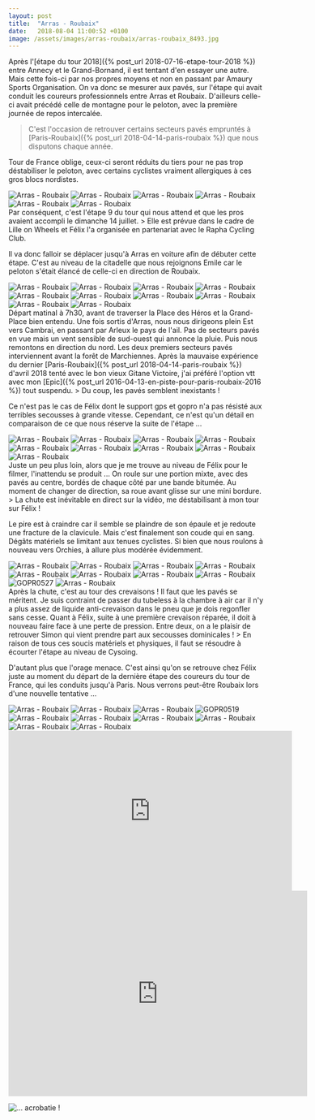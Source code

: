 ```yaml
---
layout: post
title:  "Arras - Roubaix"
date:   2018-08-04 11:00:52 +0100
image: /assets/images/arras-roubaix/arras-roubaix_8493.jpg
---
```

Après l'[étape du tour 2018]({% post_url 2018-07-16-etape-tour-2018 %}) entre Annecy et le Grand-Bornand, il est tentant d'en essayer une autre.
Mais cette fois-ci par nos propres moyens et non en passant par Amaury Sports Organisation.
On va donc se mesurer aux pavés, sur l'étape qui avait conduit les coureurs professionnels entre Arras et Roubaix.
D'ailleurs celle-ci avait précédé celle de montagne pour le peloton, avec la première journée de repos intercalée.
> C'est l'occasion de retrouver certains secteurs pavés empruntés à [Paris-Roubaix]({% post_url 2018-04-14-paris-roubaix %}) que nous disputons chaque année.

Tour de France oblige, ceux-ci seront réduits du tiers pour ne pas trop déstabiliser le peloton, avec certains cyclistes vraiment allergiques à ces gros blocs nordistes.
<div class="gallery-box">
  <div class="gallery">
<img src="/assets/images/arras-roubaix/arras-roubaix_8491.jpg" title="Citadelle d'Arras" alt="Arras - Roubaix" >
<img src="/assets/images/arras-roubaix/arras-roubaix_8492.jpg" title="Entrée principale" alt="Arras - Roubaix" >
<img src="/assets/images/arras-roubaix/arras-roubaix_8493.jpg" title="Etape 9 du tour" alt="Arras - Roubaix" >
<img src="/assets/images/arras-roubaix/arras-roubaix_8494.jpg" title="" alt="Arras - Roubaix" >
<img src="/assets/images/arras-roubaix/arras-roubaix_8495.jpg" title="Trio Lille on Wheels" alt="Arras - Roubaix" >
<img src="/assets/images/arras-roubaix/arras-roubaix_8496.jpg" title="C'est parti !" alt="Arras - Roubaix" >
</div>
</div>
Par conséquent, c'est l'étape 9 du tour qui nous attend et que les pros avaient accompli le dimanche 14 juillet.
> Elle est prévue dans le cadre de Lille on Wheels et Félix l'a organisée en partenariat avec le Rapha Cycling Club.

Il va donc falloir se déplacer jusqu'à Arras en voiture afin de débuter cette étape.
C'est au niveau de la citadelle que nous rejoignons Emile car le peloton s'était élancé de celle-ci en direction de Roubaix.
<div class="gallery-box">
  <div class="gallery">
<img src="/assets/images/arras-roubaix/arras-roubaix_8497.jpg" title="" alt="Arras - Roubaix" >
<img src="/assets/images/arras-roubaix/arras-roubaix_8498.jpg" title="Grand-Place" alt="Arras - Roubaix" >
<img src="/assets/images/arras-roubaix/arras-roubaix_8499.jpg" title="" alt="Arras - Roubaix" >
<img src="/assets/images/arras-roubaix/arras-roubaix_8500.jpg" title="Philippe" alt="Arras - Roubaix" >
<img src="/assets/images/arras-roubaix/arras-roubaix_8501.jpg" title="Emile" alt="Arras - Roubaix" >
<img src="/assets/images/arras-roubaix/arras-roubaix_8502.jpg" title="Direction Cambrai" alt="Arras - Roubaix" >
<img src="/assets/images/arras-roubaix/arras-roubaix_8503.jpg" title="" alt="Arras - Roubaix" >
<img src="/assets/images/arras-roubaix/arras-roubaix_8504.jpg" title="" alt="Arras - Roubaix" >
<img src="/assets/images/arras-roubaix/arras-roubaix_8505.jpg" title="Les 2 compères !" alt="Arras - Roubaix" >
<img src="/assets/images/arras-roubaix/arras-roubaix_8506.jpg" title="" alt="Arras - Roubaix" >
</div>
</div>
Départ matinal à 7h30, avant de traverser la Place des Héros et la Grand-Place bien entendu.
Une fois sortis d'Arras, nous nous dirigeons plein Est vers Cambrai, en passant par Arleux le pays de l'ail.
Pas de secteurs pavés en vue mais un vent sensible de sud-ouest qui annonce la pluie.
Puis nous remontons en direction du nord.
Les deux premiers secteurs pavés interviennent avant la forêt de Marchiennes.
Après la mauvaise expérience du dernier [Paris-Roubaix]({% post_url 2018-04-14-paris-roubaix %}) d'avril 2018 tenté avec le bon vieux Gitane Victoire, j'ai préféré l'option vtt avec mon  [Epic]({% post_url 2016-04-13-en-piste-pour-paris-roubaix-2016 %}) tout suspendu.
> Du coup, les pavés semblent inexistants !

Ce n'est pas le cas de Félix dont le support gps et gopro n'a pas résisté aux terribles secousses à grande vitesse.
Cependant, ce n'est qu'un détail en comparaison de ce que nous réserve la suite de l'étape ...
<div class="gallery-box">
  <div class="gallery">
<img src="/assets/images/arras-roubaix/arras-roubaix_8507.jpg" title="Plus tranquille !" alt="Arras - Roubaix" >
<img src="/assets/images/arras-roubaix/arras-roubaix_8508.jpg" title="Ravitaillement en eau" alt="Arras - Roubaix" >
<img src="/assets/images/arras-roubaix/arras-roubaix_8509.jpg" title="Un peu de fraîcheur" alt="Arras - Roubaix" >
<img src="/assets/images/arras-roubaix/arras-roubaix_8510.jpg" title="" alt="Arras - Roubaix" >
<img src="/assets/images/arras-roubaix/arras-roubaix_8511.jpg" title="d'Escaudoeuvres à Thun" alt="Arras - Roubaix" >
<img src="/assets/images/arras-roubaix/arras-roubaix_8514.jpg" title="" alt="Arras - Roubaix" >
<img src="/assets/images/arras-roubaix/arras-roubaix_8524.jpg" title="... acrobatie !" alt="Arras - Roubaix" >
<img src="/assets/images/arras-roubaix/arras-roubaix_8525.jpg" title="Belle ..." alt="Arras - Roubaix" >
<img src="/assets/images/arras-roubaix/arras-roubaix_8536.jpg" title="Briefing de la chute ..." alt="Arras - Roubaix" >
</div>
</div>
Juste un peu plus loin, alors que je me trouve au niveau de Félix pour le filmer, l'inattendu se produit ...
On roule sur une portion mixte, avec des pavés au centre, bordés de chaque côté par une bande bitumée.
Au moment de changer de direction, sa roue avant glisse sur une mini bordure.
> La chute est inévitable en direct sur la vidéo, me déstabilisant à mon tour sur Félix !

Le pire est à craindre car il semble se plaindre de son épaule et je redoute une fracture de la clavicule.
Mais c'est finalement son coude qui en sang.
Dégâts matériels se limitant aux tenues cyclistes.
Si bien que nous roulons à nouveau vers Orchies, à allure plus modérée évidemment.
<div class="gallery-box">
  <div class="gallery">
<img src="/assets/images/arras-roubaix/arras-roubaix_8515.jpg" title="" alt="Arras - Roubaix" >
<img src="/assets/images/arras-roubaix/arras-roubaix_8516.jpg" title="" alt="Arras - Roubaix" >
<img src="/assets/images/arras-roubaix/arras-roubaix_8517.jpg" title="De Beuvry à Orchies" alt="Arras - Roubaix" >
<img src="/assets/images/arras-roubaix/arras-roubaix_8518.jpg" title="" alt="Arras - Roubaix" >
<img src="/assets/images/arras-roubaix/arras-roubaix_8519.jpg" title="Début de regonflage temporaire" alt="Arras - Roubaix" >
<img src="/assets/images/arras-roubaix/arras-roubaix_8520.jpg" title="Emile" alt="Arras - Roubaix" >
<img src="/assets/images/arras-roubaix/arras-roubaix_8521.jpg" title="Crevaisons en série !" alt="Arras - Roubaix" >
<img src="/assets/images/arras-roubaix/arras-roubaix_8526.jpg" title="De Pont-Thibault à Ennevelin" alt="Arras - Roubaix" >
<img src="/assets/images/arras-roubaix/arras-roubaix_8527.jpg" title="Templeuve" alt="GOPR0527" >
<img src="/assets/images/arras-roubaix/arras-roubaix_8529.jpg" title="" alt="Arras - Roubaix" >
</div>
</div>
Après la chute, c'est au tour des crevaisons !
Il faut que les pavés se méritent.
Je suis contraint de passer du tubeless à la chambre à air car il n'y a plus assez de liquide anti-crevaison dans le pneu que je dois regonfler sans cesse.
Quant à Félix, suite à une première crevaison réparée, il doit à nouveau faire face à une perte de pression.
Entre deux, on a le plaisir de retrouver Simon qui vient prendre part aux secousses dominicales !
> En raison de tous ces soucis matériels et physiques, il faut se résoudre à écourter l'étape au niveau de Cysoing.

D'autant plus que l'orage menace.
C'est ainsi qu'on se retrouve chez Félix juste au  moment du départ de la dernière étape des coureurs du tour de France, qui les conduits jusqu'à Paris.
Nous verrons peut-être Roubaix lors d'une nouvelle tentative ...

<div class="gallery-box">
  <div class="gallery">
<img src="/assets/images/arras-roubaix/arras-roubaix_8522.jpg" title="Simon" alt="Arras - Roubaix" >
<img src="/assets/images/arras-roubaix/arras-roubaix_8523.jpg" title="Trio chez Félix" alt="Arras - Roubaix" >
<img src="/assets/images/arras-roubaix/arras-roubaix_8530.jpg" title="" alt="Arras - Roubaix" >
<img src="/assets/images/arras-roubaix/arras-roubaix_8531.jpg" title="Arras - Roubaix" alt="GOPR0519" >
<img src="/assets/images/arras-roubaix/arras-roubaix_8533.jpg" title="" alt="Arras - Roubaix" >
<img src="/assets/images/arras-roubaix/arras-roubaix_8534.jpg" title="Simon sème ses affaires !" alt="Arras - Roubaix" >
<img src="/assets/images/arras-roubaix/arras-roubaix_8535.jpg" title="" alt="Arras - Roubaix" >
<img src="/assets/images/arras-roubaix/arras-roubaix_8537.jpg" title="" alt="Arras - Roubaix" >
<img src="/assets/images/arras-roubaix/arras-roubaix_8538.jpg" title="" alt="Arras - Roubaix" >
<img src="/assets/images/arras-roubaix/arras-roubaix_8539.jpg" title="" alt="Arras - Roubaix" >
</div>
</div>

<center><iframe src="https://www.youtube.com/embed/KW-wHaAfWa4" width="560" height="315" frameborder="0" allowfullscreen="allowfullscreen" data-mce-fragment="1"></iframe></center>

<center><iframe src="https://www.strava.com/activities/1735624397/embed/95e35822dae714e9e8aa3004144bfc6edd92ad7b" width="590" height="405" frameborder="0" scrolling="no" data-mce-fragment="1"></iframe></center>

![... acrobatie !](/assets/images/arras-roubaix/arras-roubaix_8524.jpg)
